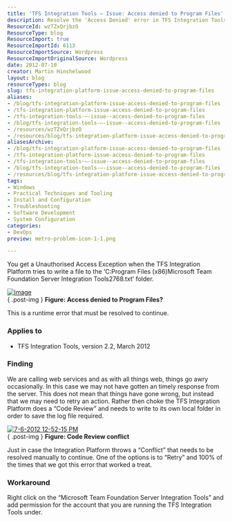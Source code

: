 ```yaml
---
title: 'TFS Integration Tools – Issue: Access denied to Program Files'
description: Resolve the 'Access Denied' error in TFS Integration Tools with our expert tips. Learn how to adjust permissions and keep your integration running smoothly!
ResourceId: wzTZxQrjbzO
ResourceType: blog
ResourceImport: true
ResourceImportId: 6113
ResourceImportSource: Wordpress
ResourceImportOriginalSource: Wordpress
date: 2012-07-10
creator: Martin Hinshelwood
layout: blog
resourceTypes: blog
slug: tfs-integration-platform-issue-access-denied-to-program-files
aliases:
- /blog/tfs-integration-platform-issue-access-denied-to-program-files
- /tfs-integration-platform-issue-access-denied-to-program-files
- /tfs-integration-tools-–-issue--access-denied-to-program-files
- /blog/tfs-integration-tools-–-issue--access-denied-to-program-files
- /resources/wzTZxQrjbzO
- /resources/blog/tfs-integration-platform-issue-access-denied-to-program-files
aliasesArchive:
- /blog/tfs-integration-platform-issue-access-denied-to-program-files
- /tfs-integration-platform-issue-access-denied-to-program-files
- /tfs-integration-tools-–-issue--access-denied-to-program-files
- /blog/tfs-integration-tools-–-issue--access-denied-to-program-files
- /resources/blog/tfs-integration-platform-issue-access-denied-to-program-files
tags:
- Windows
- Practical Techniques and Tooling
- Install and Configuration
- Troubleshooting
- Software Development
- System Configuration
categories:
- DevOps
preview: metro-problem-icon-1-1.png

---
```

You get a Unauthorised Access Exception when the TFS Integration Platform tries to write a file to the ‘C:Program Files (x86)Microsoft Team Foundation Server Integration Tools2768.txt’ folder.

[![image](images/image_thumb9.png "image")](http://vsalm.blob.core.windows.net/blog-store/files/2012/07/image9.png)  
{ .post-img }
**Figure: Access denied to Program Files?**

This is a runtime error that must be resolved to continue.

### Applies to

- TFS Integration Tools, version 2.2, March 2012

### Finding

We are calling web services and as with all things web, things go awry occasionally. In this case we may not have gotten an timely response from the server. This does not mean that things have gone wrong, but instead that we may need to retry an action. Rather then choke the TFS Integration Platform does a “Code Review” and needs to write to its own local folder in order to save the log file required.

[![7-6-2012 12-52-15 PM](images/7-6-2012-12-52-15-PM_thumb.png "7-6-2012 12-52-15 PM")](http://vsalm.blob.core.windows.net/blog-store/files/2012/07/7-6-2012-12-52-15-PM.png)  
{ .post-img }
**Figure: Code Review conflict**

Just in case the Integration Platform throws a “Conflict” that needs to be resolved manually to continue. One of the options is to “Retry” and 100% of the times that we got this error that worked a treat.

### Workaround

Right click on the “Microsoft Team Foundation Server Integration Tools” and add permission for the account that you are running the TFS Integration Tools under.
